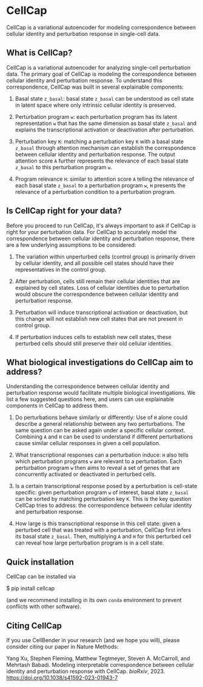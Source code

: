 CellCap
==========

CellCap is a variational autoencoder for modeling correspondence between cellular identity and perturbation response
in single-cell data.

What is CellCap?
----------------

CellCap is a variational autoencoder for analyzing single-cell perturbation data. The primary goal of CellCap is
modeling the correspondence between cellular identity and perturbation response. To understand this correspondence,
CellCap was built in several explainable components:

1. Basal state `z_basal`: basal state `z_basal` can be understood as cell state in latent space where only intrinsic
cellular identity is preserved.

2. Perturbation program `w`: each perturbation program has its latent representation `w` that has the same dimension as
basal state `z_basal` and explains the transcriptional activation or deactivation after perturbation.

3. Perturbation key `K`: matching a perturbation key `K` with a basal state `z_basal` through attention mechanism can
establish the correspondence between cellular identity and perturbation response. The output attention score `A`
further represents the relevance of each basal state `z_basal` to this perturbation program `w`.

4. Program relevance `H`: similar to attention score `A` telling the relevance of each basal state `z_basal` to a
perturbation program `w`, `H` presents the relevance of a perturbation condition to a perturbation program.

Is CellCap right for your data?
-------------------------------

Before you proceed to run CellCap, it's always important to ask if CellCap is right for your perturbation data. For
CellCap to accurately model the correspondence between cellular identity and perturbation response, there are a few
underlying assumptions to be considered:

1. The variation within unperturbed cells (control group) is primarily driven by cellular identity, and all possible
cell states should have their representatives in the control group.

2. After perturbation, cells still remain their cellular identities that are explained by cell states. Loss of
cellular identities due to perturbation would obscure the correspondence between cellular identity and perturbation
response.

3. Perturbation will induce transcriptional activation or deactivation, but this change will not establish new cell
states that are not present in control group.

4. If perturbation induces cells to establish new cell states, these perturbed cells should still preserve their old
cellular identities.

What biological investigations do CellCap aim to address?
---------------------------------------------------------

Understanding the correspondence between cellular identity and perturbation response would facilitate multiple
biological investigations. We list a few suggested questions here, and users can use explainable components in CellCap
to address them.

1. Do perturbations behave similarly or differently: Use of `H` alone could describe a general relationship between any
two perturbations. The same question can be asked again under a specific cellular context. Combining `A` and `H` can be
used to understand if different perturbations cause similar cellular responses in given a cell population.

2. What transcriptional responses can a perturbation induce: `H` also tells which perturbation programs `w` are relevant
to a perturbation. Each perturbation program `w` then aims to reveal a set of genes that are concurrently activated or
deactivated in perturbed cells.

3. Is a certain transcriptional response posed by a perturbation is cell-state specific: given perturbation program `w`
of interest, basal state `z_basal` can be sorted by matching perturbation key `K`. This is the key question CellCap
tries to address: the correspondence between cellular identity and perturbation response.

4. How large is this transcriptional response in this cell state: given a perturbed cell that was treated with a
perturbation, CellCap first infers its basal state `z_basal`. Then, multiplying `A` and `H` for this perturbed cell
can reveal how large perturbation program is in a cell state.

Quick installation
------------------

CellCap can be installed via

$ pip install cellcap

(and we recommend installing in its own ``conda`` environment to prevent
conflicts with other software).

Citing CellCap
--------------

If you use CellBender in your research (and we hope you will), please consider
citing our paper in Nature Methods:

Yang Xu, Stephen Fleming, Matthew Tegtmeyer, Steven A. McCarroll, and Mehrtash Babadi.
Modeling interpretable correspondence between cellular identity and perturbation response with CellCap.
*bioRxiv*, 2023. https://doi.org/10.1038/s41592-023-01943-7
